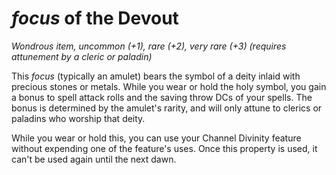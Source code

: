 # *focus* of the Devout
*Wondrous item, uncommon (+1), rare (+2), very rare (+3) (requires attunement by a cleric or paladin)*

This *focus* (typically an amulet) bears the symbol of a deity inlaid with precious stones or metals. While you wear or hold the holy symbol, you gain a bonus to spell attack rolls and the saving throw DCs of your spells. The bonus is determined by the amulet's rarity, and will only attune to clerics or paladins who worship that deity.

While you wear or hold this, you can use your Channel Divinity feature without expending one of the feature's uses. Once this property is used, it can't be used again until the next dawn.
